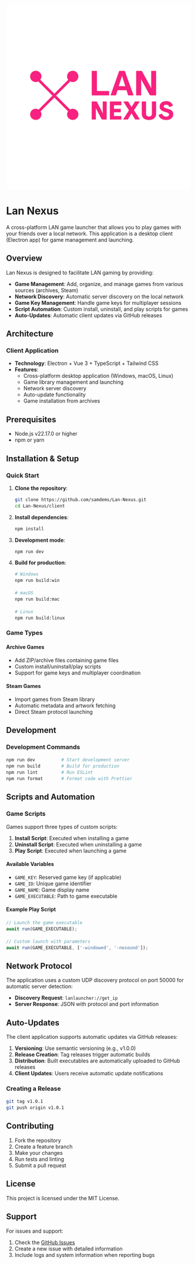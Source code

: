 <div align="center">
  <img src="resources/logo.png" alt="Lan Nexus Logo" width="500"/>
</div>

# Lan Nexus

A cross-platform LAN game launcher that allows you to play games with your friends over a local network. This application is a desktop client (Electron app) for game management and launching.

## Overview

Lan Nexus is designed to facilitate LAN gaming by providing:
- **Game Management**: Add, organize, and manage games from various sources (archives, Steam)
- **Network Discovery**: Automatic server discovery on the local network
- **Game Key Management**: Handle game keys for multiplayer sessions
- **Script Automation**: Custom install, uninstall, and play scripts for games
- **Auto-Updates**: Automatic client updates via GitHub releases

## Architecture

### Client Application
- **Technology**: Electron + Vue 3 + TypeScript + Tailwind CSS
- **Features**:
  - Cross-platform desktop application (Windows, macOS, Linux)
  - Game library management and launching
  - Network server discovery
  - Auto-update functionality
  - Game installation from archives

## Prerequisites

- Node.js v22.17.0 or higher
- npm or yarn

## Installation & Setup

### Quick Start

1. **Clone the repository**:
   ```bash
   git clone https://github.com/samdems/Lan-Nexus.git
   cd Lan-Nexus/client
   ```

2. **Install dependencies**:
   ```bash
   npm install
   ```

3. **Development mode**:
   ```bash
   npm run dev
   ```

4. **Build for production**:
   ```bash
   # Windows
   npm run build:win

   # macOS
   npm run build:mac

   # Linux
   npm run build:linux
   ```


### Game Types

#### Archive Games
- Add ZIP/archive files containing game files
- Custom install/uninstall/play scripts
- Support for game keys and multiplayer coordination

#### Steam Games
- Import games from Steam library
- Automatic metadata and artwork fetching
- Direct Steam protocol launching


## Development

### Development Commands

```bash
npm run dev          # Start development server
npm run build        # Build for production
npm run lint         # Run ESLint
npm run format       # Format code with Prettier
```

## Scripts and Automation

### Game Scripts

Games support three types of custom scripts:

1. **Install Script**: Executed when installing a game
2. **Uninstall Script**: Executed when uninstalling a game
3. **Play Script**: Executed when launching a game

#### Available Variables
- `GAME_KEY`: Reserved game key (if applicable)
- `GAME_ID`: Unique game identifier
- `GAME_NAME`: Game display name
- `GAME_EXECUTABLE`: Path to game executable

#### Example Play Script
```javascript
// Launch the game executable
await run(GAME_EXECUTABLE);

// Custom launch with parameters
await run(GAME_EXECUTABLE, ['-windowed', '-nosound']);
```

## Network Protocol

The application uses a custom UDP discovery protocol on port 50000 for automatic server detection:

- **Discovery Request**: `lanlauncher://get_ip`
- **Server Response**: JSON with protocol and port information

## Auto-Updates

The client application supports automatic updates via GitHub releases:

1. **Versioning**: Use semantic versioning (e.g., v1.0.0)
2. **Release Creation**: Tag releases trigger automatic builds
3. **Distribution**: Built executables are automatically uploaded to GitHub releases
4. **Client Updates**: Users receive automatic update notifications

### Creating a Release

```bash
git tag v1.0.1
git push origin v1.0.1
```

## Contributing

1. Fork the repository
2. Create a feature branch
3. Make your changes
4. Run tests and linting
5. Submit a pull request

## License

This project is licensed under the MIT License.

## Support

For issues and support:
1. Check the [GitHub Issues](https://github.com/samdems/Lan-Nexus/issues)
2. Create a new issue with detailed information
3. Include logs and system information when reporting bugs
